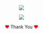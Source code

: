 
<p align="center">
<img src="https://user-images.githubusercontent.com/80118217/218809723-47ca30e4-04a2-4ea7-bd7c-0fd91ab8ce16.JPG">
</p>

<p align="center">
<img src="https://user-images.githubusercontent.com/80118217/218810096-ca73d69c-aa79-462a-ac9e-76239d54db43.JPG">
</p>

<p align="center"><span style="color: red;">&hearts;</span> Thank You <span style="color: red;">&hearts;</span></p>
